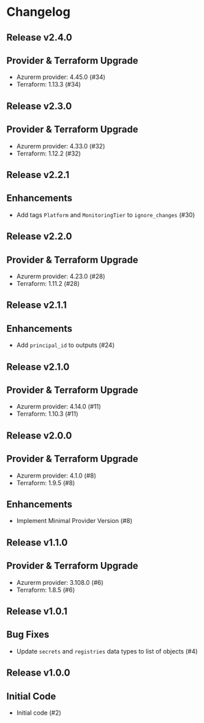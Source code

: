 # Changelog

## Release v2.4.0

## Provider & Terraform Upgrade
- Azurerm provider: 4.45.0 (#34)
- Terraform: 1.13.3 (#34)
   
## Release v2.3.0

## Provider & Terraform Upgrade
- Azurerm provider: 4.33.0 (#32)
- Terraform: 1.12.2 (#32)
   
## Release v2.2.1

## Enhancements

- Add tags `Platform` and `MonitoringTier` to `ignore_changes` (#30)


   
## Release v2.2.0

## Provider & Terraform Upgrade
- Azurerm provider: 4.23.0 (#28)
- Terraform: 1.11.2 (#28)
   
## Release v2.1.1

## Enhancements

- Add `principal_id` to outputs (#24)


   
## Release v2.1.0

## Provider & Terraform Upgrade
- Azurerm provider: 4.14.0 (#11)
- Terraform: 1.10.3 (#11)
   
## Release v2.0.0

## Provider & Terraform Upgrade
- Azurerm provider: 4.1.0 (#8)
- Terraform: 1.9.5 (#8)
## Enhancements
- Implement Minimal Provider Version (#8)
   
## Release v1.1.0

## Provider & Terraform Upgrade
- Azurerm provider: 3.108.0 (#6)
- Terraform: 1.8.5 (#6)
   
## Release v1.0.1

## Bug Fixes

- Update `secrets` and `registries` data types to list of objects (#4)



   
## Release v1.0.0

## Initial Code

- Initial code (#2)


   